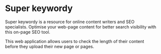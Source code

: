 # Super keywordy
Super keywordy is a resource for online content writers and SEO specialists. Optimise your web-page content for better search visibility with this on-page SEO tool.

This web application allows users to check the length of their content before they upload their new page or pages.
